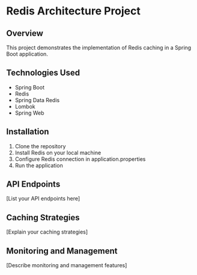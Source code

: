 # Redis Architecture Project

## Overview
This project demonstrates the implementation of Redis caching in a Spring Boot application.

## Technologies Used
- Spring Boot
- Redis
- Spring Data Redis
- Lombok
- Spring Web

## Installation
1. Clone the repository
2. Install Redis on your local machine
3. Configure Redis connection in application.properties
4. Run the application

## API Endpoints
[List your API endpoints here]

## Caching Strategies
[Explain your caching strategies]

## Monitoring and Management
[Describe monitoring and management features]
